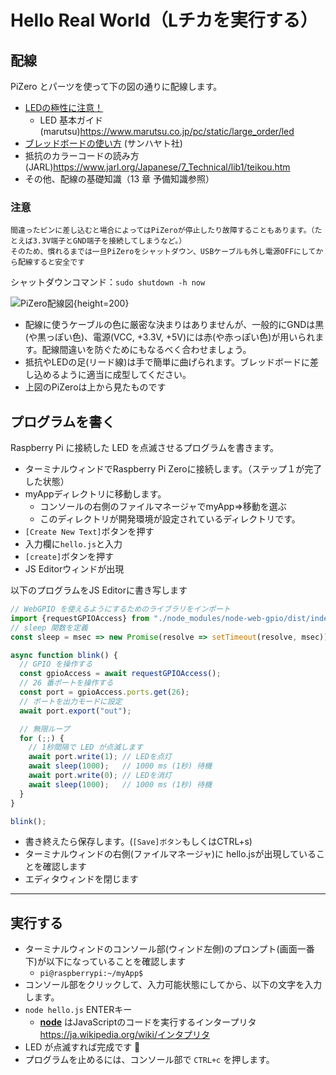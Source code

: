 # Hello Real World（Lチカを実行する）

## 配線

PiZero とパーツを使って下の図の通りに配線します。
* [LEDの極性に注意！](https://tutorial.chirimen.org/raspi/hellorealworld#section-1)
  * LED 基本ガイド (marutsu)<span class="footnote">https://www.marutsu.co.jp/pc/static/large_order/led</span>
* [ブレッドボードの使い方](https://shop.sunhayato.co.jp/blogs/problem-solving/breadboard) (サンハヤト社)
* 抵抗のカラーコードの読み方(JARL)<span class="footnote">https://www.jarl.org/Japanese/7_Technical/lib1/teikou.htm</span>
* その他、配線の基礎知識（13 章 予備知識参照）


<div class="note" role="doc-note">

### 注意

    間違ったピンに差し込むと場合によってはPiZeroが停止したり故障することもあります。（たとえば3.3V端子とGND端子を接続してしまうなど。）
    そのため、慣れるまでは一旦PiZeroをシャットダウン、USBケーブルも外し電源OFFにしてから配線すると安全です

シャットダウンコマンド：```sudo shutdown -h now```

</div>

![PiZero配線図](../../pizero/imgs/pizero_led.png){height=200}

* 配線に使うケーブルの色に厳密な決まりはありませんが、一般的にGNDは黒(や黒っぽい色)、電源(VCC, +3.3V, +5V)には赤(や赤っぽい色)が用いられます。配線間違いを防ぐためにもなるべく合わせましょう。
* 抵抗やLEDの足(リード線)は手で簡単に曲げられます。ブレッドボードに差し込めるように適当に成型してください。
* 上図のPiZeroは上から見たものです

## プログラムを書く

Raspberry Pi に接続した LED を点滅させるプログラムを書きます。

* ターミナルウィンドでRaspberry Pi Zeroに接続します。（ステップ１が完了した状態）
* myAppディレクトリに移動します。
  * コンソールの右側のファイルマネージャでmyApp⇒移動を選ぶ
  * このディレクトリが開発環境が設定されているディレクトリです。
* ```[Create New Text]```ボタンを押す
* 入力欄に```hello.js```と入力
* ```[create]```ボタンを押す
* JS Editorウィンドが出現

以下のプログラムをJS Editorに書き写します

```js
// WebGPIO を使えるようにするためのライブラリをインポート
import {requestGPIOAccess} from "./node_modules/node-web-gpio/dist/index.js";
// sleep 関数を定義
const sleep = msec => new Promise(resolve => setTimeout(resolve, msec));

async function blink() {
  // GPIO を操作する
  const gpioAccess = await requestGPIOAccess();
  // 26 番ポートを操作する
  const port = gpioAccess.ports.get(26);
  // ポートを出力モードに設定
  await port.export("out");

  // 無限ループ
  for (;;) {
    // 1秒間隔で LED が点滅します
    await port.write(1); // LEDを点灯
    await sleep(1000);   // 1000 ms (1秒) 待機
    await port.write(0); // LEDを消灯
    await sleep(1000);   // 1000 ms (1秒) 待機
  }
}

blink();
```

* 書き終えたら保存します。(```[Save]ボタン```もしくはCTRL+s)
* ターミナルウィンドの右側(ファイルマネージャ)に hello.jsが出現していることを確認します
* エディタウィンドを閉じます

<hr class="page-wrap" />


## 実行する

* ターミナルウィンドのコンソール部(ウィンド左側)のプロンプト(画面一番下)が以下になっていることを確認します
  * ```pi@raspberrypi:~/myApp$```
* コンソール部をクリックして、入力可能状態にしてから、以下の文字を入力します。
* ```node hello.js``` ENTERキー
  * [**node**](https://atmarkit.itmedia.co.jp/ait/articles/1102/28/news105.html) はJavaScriptのコードを実行するインタープリタ<span class="footnote">https://ja.wikipedia.org/wiki/インタプリタ</span>
* LED が点滅すれば完成です 🎉
* プログラムを止めるには、コンソール部で ```CTRL+c``` を押します。

